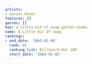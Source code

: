 ```yaml
---
artists:
- Garnet Mimms
features: []
genres: []
key: a-little-bit-of-soap-garnet-mimms
name: A Little Bit Of Soap
rankings:
- end_date: '1965-01-08'
  rank: 95
  ranking_list: Billboard Hot 100
  start_date: '1965-01-02'
---
```


